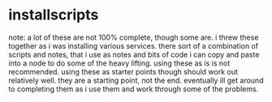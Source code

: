 # installscripts

note: a lot of these are not 100% complete, though some are.
i threw these together as i was installing various services.
there sort of a combination of scripts and notes, that i 
use as notes and bits of code i can copy and paste into a 
node to do some of the heavy lifting. using these as is 
is not recommended. using these as starter points though 
should work out relatively well. they are a starting point, 
not the end. eventually ill get around to completing them as
i use them and work through some of the problems.
